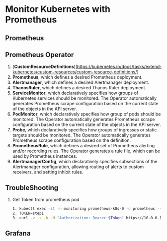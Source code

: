 # Monitor Kubernetes with Prometheus
## Prometheus
## Prometheus Operator
1. (**CustomResourceDefinitions**)[https://kubernetes.io/docs/tasks/extend-kubernetes/custom-resources/custom-resource-definitions/]
1. **Prometheus**, which defines a desired Prometheus deployment.
1. **Alertmanager**, which defines a desired Alertmanager deployment.
1. **ThanosRuler**, which defines a desired Thanos Ruler deployment.
1. **ServiceMonitor**, which declaratively specifies how groups of Kubernetes services should be monitored. The Operator automatically generates Prometheus scrape configuration based on the current state of the objects in the API server.
1. **PodMonitor**, which declaratively specifies how group of pods should be monitored. The Operator automatically generates Prometheus scrape configuration based on the current state of the objects in the API server.
1. **Probe**, which declaratively specifies how groups of ingresses or static targets should be monitored. The Operator automatically generates Prometheus scrape configuration based on the definition.
1. **PrometheusRule**, which defines a desired set of Prometheus alerting and/or recording rules. The Operator generates a rule file, which can be used by Prometheus instances.
1. **AlertmanagerConfig**, which declaratively specifies subsections of the Alertmanager configuration, allowing routing of alerts to custom receivers, and setting inhibit rules.
## TroubleShooting
1. Get Token from prometheus pod
    ```bash
    1. kubectl exec -it -n monitoring prometheus-k8s-0 -c prometheus -- cat /var/run/secrets/kubernetes.io/serviceaccount/token
    2. TOKEN=step1
    3. curl -v -s -k -H "Authorization: Bearer $Token" https://10.0.0.10:9100/metrics
    ```
## Grafana
